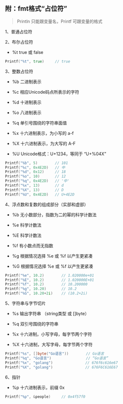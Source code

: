 ## 附：fmt格式“占位符”

> Println 只能跟变量名，Printf 可跟变量的格式

1、普通占位符

2、布尔占位符

- %t true 或 false

```go
Printf("%t", true)     // true
```

3、整数占位符

- %b 二进制表示

- %c 相应Unicode码点所表示的字符

- %d 十进制表示

- %o 八进制表示

- %q 单引号围绕的字符串面值

- %x 十六进制表示，为小写的 a-f

- %X 十六进制表示，为大写的 A-F

- %U Unicode格式：U+1234，等同于 “U+%04X”

```go
Printf("%b", 5)        // 101
Printf("%c", 0x4E2D)   // 中
Printf("%d", 0x12)     // 18
Printf("%o", 10)       // 12
Printf("%q", 0x4E2D)   // '中'
Printf("%x", 13)       // d
Printf("%X", 13)       // D
Printf("%U", 0x4E2D)   // U+4E2D
```

4、浮点数和复数的组成部分（实部和虚部）

- %b 无小数部分，指数为二的幂的科学计数法

- %e 科学计数法

- %E 科学计数法

- %f 有小数点而无指数

- %g 根据情况选择 %e 或 %f 以产生更紧凑

- %G 根据情况选择 %e 或 %f 以产生更紧凑

```go
Printf("%e", 10.2)        // 1.020000e+01
Printf("%E", 10.2)        // 1.020000E+01
Printf("%f", 10.2)        // 10.200000
Printf("%g", 10.20)       // 10.2
Printf("%G", 10.20+2i)    // (10.2+2i)
```

5、字符串与字节切片

- %s 输出字符串 （string类型 或 []byte）

- %q 双引号围绕的字符串

- %x 十六进制，小写字母，每字节两个字符

- %X 十六进制，大写字母，每字节两个字符

```go
Printf("%s", []byte("Go语言"))        // Go语言
Printf("%q", "Go语言")                // “Go语言”
Printf("%x", "golang")               // 676f6c616e67
Printf("%X", "golang")               // 676F6C616E67
```

6、指针

- %p 十六进制表示，前缀 0x

```go
Printf("%p", &people)     // 0x4f57f0
```